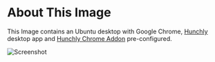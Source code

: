 # About This Image

This Image contains an Ubuntu desktop with Google Chrome, [Hunchly](https://www.hunch.ly/) desktop app and [Hunchly Chrome Addon](https://chrome.google.com/webstore/detail/hunchly-20/amfnegileeghgikpggcebehdepknalbf) pre-configured.


![Screenshot][Image_Screenshot]

[Image_Screenshot]: https://f.hubspotusercontent30.net/hubfs/5856039/dockerhub/image-screenshots/hunchly.png "Image Screenshot"